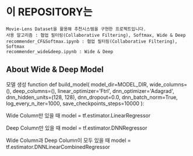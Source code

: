 # 이 REPOSITORY는
    Movie-Lens Dataset을 활용해 추천시스템을 구현한 프로젝트입니다.
    사용 알고리즘 : 협업 필터링(Collaborative Filtering), Softmax, Wide & Deep
    recommender_CF&Softmax.ipynb : 협업 필터링(Collaborative Filtering), Softmax
    recommender_wide&deep.ipynb : Wide & Deep

## About Wide & Deep Model
모델 생성 function
def build_model(
    model_dir=MODEL_DIR,
    wide_columns=(),
    deep_columns=(),
    linear_optimizer='Ftrl',
    dnn_optimizer='Adagrad',
    dnn_hidden_units=(128, 128),
    dnn_dropout=0.0,
    dnn_batch_norm=True,
    log_every_n_iter=1000,
    save_checkpoints_steps=10000
):


Wide Column만 있을 때
model = tf.estimator.LinearRegressor

Deep Column만 있을 때
model = tf.estimator.DNNRegressor

Wide Column과 Deep Column이 모두 있을 때
model = tf.estimator.DNNLinearCombinedRegressor
